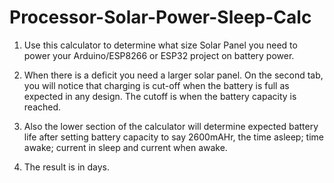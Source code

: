 # Processor-Solar-Power-Sleep-Calc

1. Use this calculator to determine what size Solar Panel you need to power your Arduino/ESP8266 or ESP32 project on battery power.

2. When there is a deficit you need a larger solar panel. On the second tab, you will notice that charging is cut-off when the battery is full as expected in any design. The cutoff is when the battery capacity is reached.

3. Also the lower section of the calculator will determine expected battery life after setting battery capacity to say 2600mAHr, the time asleep; time awake; current in sleep and current when awake.

4. The result is in days.
